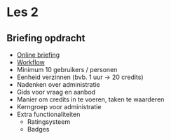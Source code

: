Les 2
=====

Briefing opdracht
-----------------

* [Online briefing](http://www.gdm.gent/1617_cmp3/opdracht/)
* [Workflow](http://www.gdm.gent/mod_wanm/workflow/)
* Minimum 10 gebruikers / personen
* Eenheid verzinnen (bvb. 1 uur -> 20 credits)
* Nadenken over administratie
* Gids voor vraag en aanbod
* Manier om credits in te voeren, taken te waarderen
* Kerngroep voor administratie
* Extra functionaliteiten
    * Ratingsysteem
    * Badges
